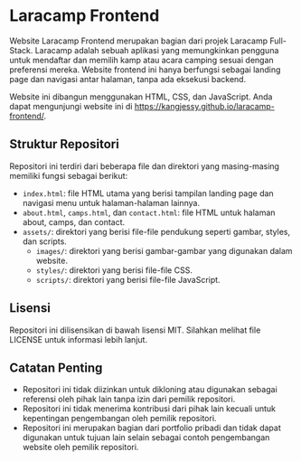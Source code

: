 # Laracamp Frontend

Website Laracamp Frontend merupakan bagian dari projek Laracamp Full-Stack. Laracamp adalah sebuah aplikasi yang memungkinkan pengguna untuk mendaftar dan memilih kamp atau acara camping sesuai dengan preferensi mereka. Website frontend ini hanya berfungsi sebagai landing page dan navigasi antar halaman, tanpa ada eksekusi backend.

Website ini dibangun menggunakan HTML, CSS, dan JavaScript. Anda dapat mengunjungi website ini di https://kangjessy.github.io/laracamp-frontend/.

## Struktur Repositori

Repositori ini terdiri dari beberapa file dan direktori yang masing-masing memiliki fungsi sebagai berikut:

- `index.html`: file HTML utama yang berisi tampilan landing page dan navigasi menu untuk halaman-halaman lainnya.
- `about.html`, `camps.html`, dan `contact.html`: file HTML untuk halaman about, camps, dan contact.
- `assets/`: direktori yang berisi file-file pendukung seperti gambar, styles, dan scripts.
  - `images/`: direktori yang berisi gambar-gambar yang digunakan dalam website.
  - `styles/`: direktori yang berisi file-file CSS.
  - `scripts/`: direktori yang berisi file-file JavaScript.

## Lisensi

Repositori ini dilisensikan di bawah lisensi MIT. Silahkan melihat file LICENSE untuk informasi lebih lanjut.

## Catatan Penting

- Repositori ini tidak diizinkan untuk dikloning atau digunakan sebagai referensi oleh pihak lain tanpa izin dari pemilik repositori.
- Repositori ini tidak menerima kontribusi dari pihak lain kecuali untuk kepentingan pengembangan oleh pemilik repositori.
- Repositori ini merupakan bagian dari portfolio pribadi dan tidak dapat digunakan untuk tujuan lain selain sebagai contoh pengembangan website oleh pemilik repositori.
